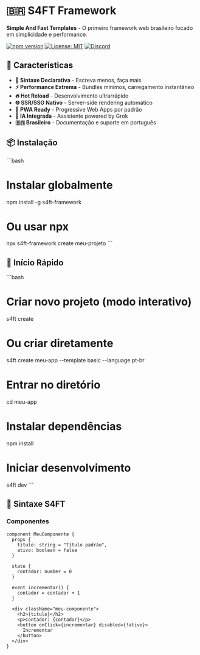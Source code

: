 # 🇧🇷 S4FT Framework

**Simple And Fast Templates** - O primeiro framework web brasileiro focado em simplicidade e performance.

[![npm version](https://badge.fury.io/js/s4ft-framework.svg)](https://badge.fury.io/js/s4ft-framework)
[![License: MIT](https://img.shields.io/badge/License-MIT-yellow.svg)](https://opensource.org/licenses/MIT)
[![Discord](https://img.shields.io/discord/1234567890?color=7289da&label=Discord&logo=discord&logoColor=white)](https://discord.gg/s4ft)

## 🚀 Características

- **🎯 Sintaxe Declarativa** - Escreva menos, faça mais
- **⚡ Performance Extrema** - Bundles mínimos, carregamento instantâneo
- **🔥 Hot Reload** - Desenvolvimento ultrarrápido
- **🌐 SSR/SSG Nativo** - Server-side rendering automático
- **📱 PWA Ready** - Progressive Web Apps por padrão
- **🤖 IA Integrada** - Assistente powered by Grok
- **🇧🇷 Brasileiro** - Documentação e suporte em português

## 📦 Instalação

\`\`\`bash
# Instalar globalmente
npm install -g s4ft-framework

# Ou usar npx
npx s4ft-framework create meu-projeto
\`\`\`

## 🎯 Início Rápido

\`\`\`bash
# Criar novo projeto (modo interativo)
s4ft create

# Ou criar diretamente
s4ft create meu-app --template basic --language pt-br

# Entrar no diretório
cd meu-app

# Instalar dependências
npm install

# Iniciar desenvolvimento
s4ft dev
\`\`\`

## 📝 Sintaxe S4FT

### Componentes

```s4ft
component MeuComponente {
  props {
    titulo: string = "Título padrão",
    ativo: boolean = false
  }
  
  state {
    contador: number = 0
  }
  
  event incrementar() {
    contador = contador + 1
  }
  
  <div className="meu-componente">
    <h2>{titulo}</h2>
    <p>Contador: {contador}</p>
    <button onClick={incrementar} disabled={!ativo}>
      Incrementar
    </button>
  </div>
}

